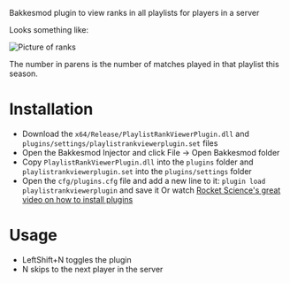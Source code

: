 Bakkesmod plugin to view ranks in all playlists for players in a server

Looks something like:

![Picture of ranks](https://i.imgur.com/mF0SuWQ.png)

The number in parens is the number of matches played in that playlist this season.

# Installation
- Download the `x64/Release/PlaylistRankViewerPlugin.dll` and `plugins/settings/playlistrankviewerplugin.set` files
- Open the Bakkesmod Injector and click File -> Open Bakkesmod folder
- Copy `PlaylistRankViewerPlugin.dll` into the `plugins` folder and `playlistrankviewerplugin.set` into the `plugins/settings` folder
- Open the `cfg/plugins.cfg` file and add a new line to it: `plugin load playlistrankviewerplugin` and save it
Or watch [Rocket Science's great video on how to install plugins](https://www.youtube.com/watch?v=B0tbKsWlzvk)

# Usage
- LeftShift+N toggles the plugin
- N skips to the next player in the server
